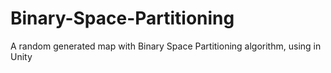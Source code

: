 # Binary-Space-Partitioning
A random generated map with Binary Space Partitioning algorithm, using in Unity
